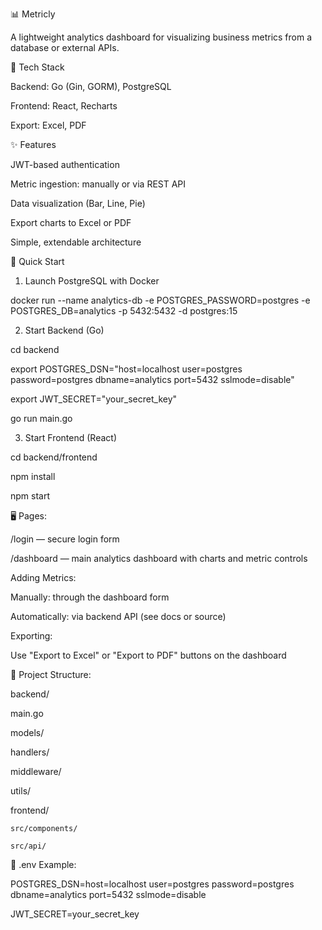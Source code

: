 📊 Metricly

A lightweight analytics dashboard for visualizing business metrics from a database or external APIs.

🔧 Tech Stack

Backend: Go (Gin, GORM), PostgreSQL

Frontend: React, Recharts

Export: Excel, PDF

✨ Features

JWT-based authentication

Metric ingestion: manually or via REST API

Data visualization (Bar, Line, Pie)

Export charts to Excel or PDF

Simple, extendable architecture

🚀 Quick Start

1. Launch PostgreSQL with Docker

docker run --name analytics-db -e POSTGRES_PASSWORD=postgres -e POSTGRES_DB=analytics -p 5432:5432 -d postgres:15

2. Start Backend (Go)

cd backend

export POSTGRES_DSN="host=localhost user=postgres password=postgres dbname=analytics port=5432 sslmode=disable"

export JWT_SECRET="your_secret_key"

go run main.go

3. Start Frontend (React)

cd backend/frontend

npm install

npm start

🖥️ Pages:

/login — secure login form

/dashboard — main analytics dashboard with charts and metric controls

Adding Metrics:

Manually: through the dashboard form

Automatically: via backend API (see docs or source)

Exporting:

Use "Export to Excel" or "Export to PDF" buttons on the dashboard

📁 Project Structure:

backend/
  
  main.go
  
  models/
  
  handlers/
  
  middleware/
  
  utils/
  
  frontend/
  
    src/components/
    
    src/api/

🔐 .env Example:

POSTGRES_DSN=host=localhost user=postgres password=postgres dbname=analytics port=5432 sslmode=disable

JWT_SECRET=your_secret_key
